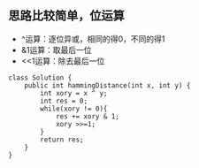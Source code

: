 ## 思路比较简单，位运算
- ^运算：逐位异或，相同的得0，不同的得1
- &1运算：取最后一位
- <<1运算：除去最后一位
```
class Solution {
    public int hammingDistance(int x, int y) {
        int xory = x ^ y;
        int res = 0;
        while(xory != 0){
            res += xory & 1;
            xory >>=1;
        }
        return res;
    }
}
```